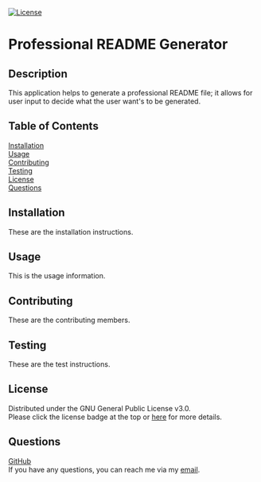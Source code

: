 [![License](https://img.shields.io/badge/License-GPLv3-blue.svg)](https://www.gnu.org/licenses/gpl-3.0)
# Professional README Generator
## Description
This application helps to generate a professional README file; it allows for user input to decide what the user want's to be generated.
## Table of Contents
[Installation](#installation)<br>[Usage](#usage)<br>[Contributing](#contributing)<br>[Testing](#testing)<br>[License](#license)<br>[Questions](#questions)<br>
## Installation
These are the installation instructions.
## Usage
This is the usage information.
## Contributing
These are the contributing members.
## Testing
These are the test instructions.
## License
Distributed under the GNU General Public License v3.0.<br>Please click the license badge at the top or [here](https://www.gnu.org/licenses/gpl-3.0) for more details.
## Questions
[GitHub](https://github.com/bhansi)<br>If you have any questions, you can reach me via my [email](mailto:bhansi@email.com).
